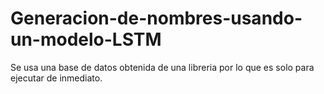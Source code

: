 # Generacion-de-nombres-usando-un-modelo-LSTM
Se usa una base de datos obtenida de una libreria por lo que es solo para ejecutar de inmediato.
